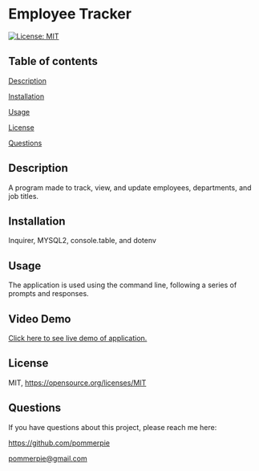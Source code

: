 # Employee Tracker

  [![License: MIT](https://img.shields.io/badge/License-MIT-yellow.svg)](https://opensource.org/licenses/MIT)
## Table of contents

[Description](#desc)

[Installation](#install)

[Usage](#usage)

[License](#license)

[Questions](#quest)


## Description

   A program made to track, view, and update employees, departments, and job titles.
## Installation

   Inquirer, MYSQL2, console.table, and dotenv
## Usage

   The application is used using the command line, following a series of prompts and responses.
## Video Demo
 <a href="https://drive.google.com/file/d/1zsejIptGjVOV0cfeppko7O0S7nzBMs9m/view"> Click here to see live demo of application. </a>

## License

   MIT, https://opensource.org/licenses/MIT
## Questions

   If you have questions about this project, please reach me here:

   https://github.com/pommerpie

   pommerpie@gmail.com

